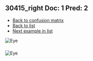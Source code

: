 ## 30415_right Doc: 1 Pred: 2
- [Back to confusion matrix](https://github.com/juliandewit/kaggle_retinopathy/blob/master/matrix.md)
- [Back to list](https://github.com/juliandewit/kaggle_retinopathy/blob/master/lists/12/list.md)
- [Next example in list](https://github.com/juliandewit/kaggle_retinopathy/blob/master/lists/12/31/31060_left.md)

![Eye](https://retinopaty.blob.core.windows.net/size1024/30415_right_1.jpeg)

### 

![Eye]()
